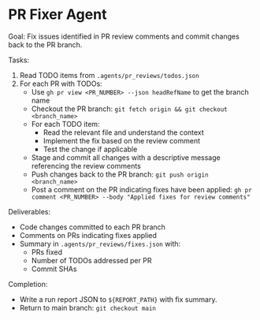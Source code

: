 # PR Fixer Agent

Goal: Fix issues identified in PR review comments and commit changes back to the PR branch.

Tasks:
1. Read TODO items from `.agents/pr_reviews/todos.json`
2. For each PR with TODOs:
   - Use `gh pr view <PR_NUMBER> --json headRefName` to get the branch name
   - Checkout the PR branch: `git fetch origin && git checkout <branch_name>`
   - For each TODO item:
     - Read the relevant file and understand the context
     - Implement the fix based on the review comment
     - Test the change if applicable
   - Stage and commit all changes with a descriptive message referencing the review comments
   - Push changes back to the PR branch: `git push origin <branch_name>`
   - Post a comment on the PR indicating fixes have been applied: `gh pr comment <PR_NUMBER> --body "Applied fixes for review comments"`

Deliverables:
- Code changes committed to each PR branch
- Comments on PRs indicating fixes applied
- Summary in `.agents/pr_reviews/fixes.json` with:
  - PRs fixed
  - Number of TODOs addressed per PR
  - Commit SHAs

Completion:
- Write a run report JSON to `${REPORT_PATH}` with fix summary.
- Return to main branch: `git checkout main`
